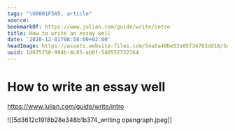 ```yaml
---
tags: "\U0001F5A5, article"
source:
bookmarkOf: https://www.julian.com/guide/write/intro
title: How to write an essay well
date: '2020-12-01T08:58:00+02:00'
headImage: https://assets.website-files.com/54a5a40be53a05f34703dd18/5d3612c1918b28e348b1b374_writing%20opengraph.jpg
uuid: 1d675f50-994b-4c85-ab0f-540552722164
---
```


# How to write an essay well
https://www.julian.com/guide/write/intro

![[5d3612c1918b28e348b1b374_writing opengraph.jpeg]]
